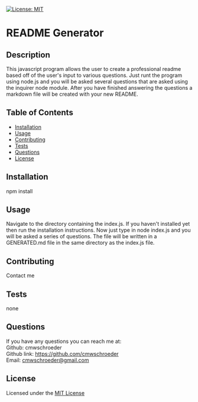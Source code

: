 [![License: MIT](https://img.shields.io/badge/License-MIT-yellow.svg)](https://opensource.org/licenses/MIT)
# README Generator

## Description

This javascript program allows the user to create a professional readme based off of the user's input to various questions. Just runt the program using node.js and you will be asked several questions that are asked using the inquirer node module. After you have finished answering the questions a markdown file will be created with your new README.

## Table of Contents
* [Installation](#installation)
* [Usage](#usage)
* [Contributing](#contributing)
* [Tests](#tests)
* [Questions](#questions)
* [License](#license)

## Installation

npm install

## Usage

Navigate to the directory containing the index.js. If you haven't installed yet then run the installation instructions. Now just type in node index.js and you will be asked a series of questions. The file will be written in a GENERATED.md file in the same directory as the index.js file.

## Contributing

Contact me

## Tests

none

## Questions
If you have any questions you can reach me at:  
Github: cmwschroeder  
Github link: https://github.com/cmwschroeder  
Email: cmwschroeder@gmail.com
  
## License  
Licensed under the [MIT License](LICENSE)